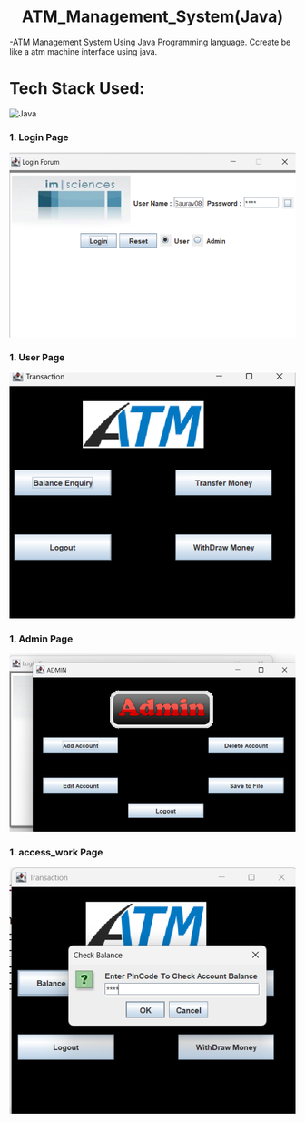 <h1 align="center">
            ATM_Management_System(Java)
</h1>

 -ATM Management System Using Java Programming language. Ccreate be like a atm machine interface using java.<br>


# Tech Stack Used:

<div align="left">
<img alt="Java" src="https://img.shields.io/badge/Java-%23E34F26.svg?style=for-the-badge&logo=java&logoColor=white"/>
</div>

### 1. Login Page
![image](https://github.com/sauravkumarverma25/ATM_management_System-Java-/blob/main/atm_login.png)
### 1. User Page
![image](https://github.com/sauravkumarverma25/ATM_management_System-Java-/blob/main/atm_home_page.png)
### 1. Admin Page
![image](https://github.com/sauravkumarverma25/ATM_management_System-Java-/blob/main/atm_admin.png)
### 1. access_work Page
![image](https://github.com/sauravkumarverma25/ATM_management_System-Java-/blob/main/user_asscess.png)

